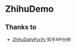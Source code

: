 # ZhihuDemo

## Thanks to
* [ZhihuDailyPurify](https://github.com/izzyleung/ZhihuDailyPurify) 知乎API分析
